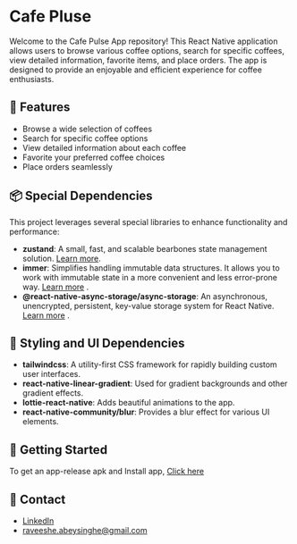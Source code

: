 # Cafe Pluse

Welcome to the Cafe Pulse App repository! This React Native application allows users to browse various coffee options, search for specific coffees, view detailed information, favorite items, and place orders. The app is designed to provide an enjoyable and efficient experience for coffee enthusiasts.

## 📱 Features

- Browse a wide selection of coffees
- Search for specific coffee options
- View detailed information about each coffee
- Favorite your preferred coffee choices
- Place orders seamlessly

## 📦 Special Dependencies

This project leverages several special libraries to enhance functionality and performance:

- **zustand**: A small, fast, and scalable bearbones state management solution. [Learn more](https://github.com/pmndrs/zustand).
- **immer**: Simplifies handling immutable data structures. It allows you to work with immutable state in a more convenient and less error-prone way. [Learn more](https://immerjs.github.io/immer)  .
- **@react-native-async-storage/async-storage**: An asynchronous, unencrypted, persistent, key-value storage system for React Native. [Learn more](https://reactnative.dev/docs/asyncstorage)  .

## 🎨 Styling and UI Dependencies

- **tailwindcss**: A utility-first CSS framework for rapidly building custom user interfaces.
- **react-native-linear-gradient**: Used for gradient backgrounds and other gradient effects.
- **lottie-react-native**: Adds beautiful animations to the app.
- **react-native-community/blur**: Provides a blur effect for various UI elements.

## 🚀 Getting Started

To get an app-release apk and Install app, [Click here](https://drive.google.com/file/d/1QjnJRICdcpaIPGU4Nh8HF7dpckDmdG2r/view?usp=sharing)

## 📧 Contact

- [LinkedIn](www.linkedin.com/in/raveesha-induwara)
- raveeshe.abeysinghe@gmail.com


